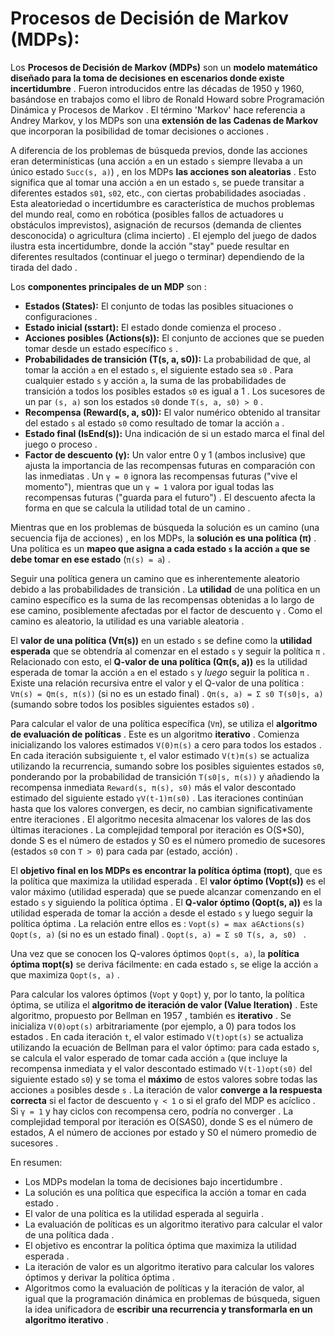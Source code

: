 # Procesos de Decisión de Markov (MDPs):

Los **Procesos de Decisión de Markov (MDPs)** son un **modelo matemático diseñado para la toma de decisiones en escenarios donde existe incertidumbre** . Fueron introducidos entre las décadas de 1950 y 1960, basándose en trabajos como el libro de Ronald Howard sobre Programación Dinámica y Procesos de Markov . El término 'Markov' hace referencia a Andrey Markov, y los MDPs son una **extensión de las Cadenas de Markov** que incorporan la posibilidad de tomar decisiones o acciones .

A diferencia de los problemas de búsqueda previos, donde las acciones eran determinísticas (una acción `a` en un estado `s` siempre llevaba a un único estado `Succ(s, a)`) , en los MDPs **las acciones son aleatorias** . Esto significa que al tomar una acción `a` en un estado `s`, se puede transitar a diferentes estados `s01`, `s02`, etc., con ciertas probabilidades asociadas . Esta aleatoriedad o incertidumbre es característica de muchos problemas del mundo real, como en robótica (posibles fallos de actuadores u obstáculos imprevistos), asignación de recursos (demanda de clientes desconocida) o agricultura (clima incierto) . El ejemplo del juego de dados ilustra esta incertidumbre, donde la acción "stay" puede resultar en diferentes resultados (continuar el juego o terminar) dependiendo de la tirada del dado .

Los **componentes principales de un MDP** son :

*   **Estados (States):** El conjunto de todas las posibles situaciones o configuraciones .
*   **Estado inicial (sstart):** El estado donde comienza el proceso .
*   **Acciones posibles (Actions(s)):** El conjunto de acciones que se pueden tomar desde un estado específico `s` .
*   **Probabilidades de transición (T(s, a, s0)):** La probabilidad de que, al tomar la acción `a` en el estado `s`, el siguiente estado sea `s0` . Para cualquier estado `s` y acción `a`, la suma de las probabilidades de transición a todos los posibles estados `s0` es igual a 1 . Los sucesores de un par `(s, a)` son los estados `s0` donde `T(s, a, s0) > 0` .
*   **Recompensa (Reward(s, a, s0)):** El valor numérico obtenido al transitar del estado `s` al estado `s0` como resultado de tomar la acción `a` .
*   **Estado final (IsEnd(s)):** Una indicación de si un estado marca el final del juego o proceso .
*   **Factor de descuento (γ):** Un valor entre 0 y 1 (ambos inclusive) que ajusta la importancia de las recompensas futuras en comparación con las inmediatas . Un `γ = 0` ignora las recompensas futuras ("vive el momento"), mientras que un `γ = 1` valora por igual todas las recompensas futuras ("guarda para el futuro") . El descuento afecta la forma en que se calcula la utilidad total de un camino .

Mientras que en los problemas de búsqueda la solución es un camino (una secuencia fija de acciones) , en los MDPs, la **solución es una política (π)** . Una política es un **mapeo que asigna a cada estado `s` la acción `a` que se debe tomar en ese estado** (`π(s) = a`) .

Seguir una política genera un camino que es inherentemente aleatorio debido a las probabilidades de transición . La **utilidad** de una política en un camino específico es la suma de las recompensas obtenidas a lo largo de ese camino, posiblemente afectadas por el factor de descuento `γ` . Como el camino es aleatorio, la utilidad es una variable aleatoria .

El **valor de una política (Vπ(s))** en un estado `s` se define como la **utilidad esperada** que se obtendría al comenzar en el estado `s` y seguir la política `π` . Relacionado con esto, el **Q-valor de una política (Qπ(s, a))** es la utilidad esperada de tomar la acción `a` en el estado `s` y *luego* seguir la política `π` . Existe una relación recursiva entre el valor y el Q-valor de una política :
`Vπ(s) = Qπ(s, π(s))` (si no es un estado final) .
`Qπ(s, a) = Σ s0 T(s0|s, a) ` (sumando sobre todos los posibles siguientes estados `s0`) .

Para calcular el valor de una política específica (`Vπ`), se utiliza el **algoritmo de evaluación de políticas** . Este es un algoritmo **iterativo** . Comienza inicializando los valores estimados `V(0)π(s)` a cero para todos los estados . En cada iteración subsiguiente `t`, el valor estimado `V(t)π(s)` se actualiza utilizando la recurrencia, sumando sobre los posibles siguientes estados `s0`, ponderando por la probabilidad de transición `T(s0|s, π(s))` y añadiendo la recompensa inmediata `Reward(s, π(s), s0)` más el valor descontado estimado del siguiente estado `γV(t-1)π(s0)` . Las iteraciones continúan hasta que los valores convergen, es decir, no cambian significativamente entre iteraciones . El algoritmo necesita almacenar los valores de las dos últimas iteraciones . La complejidad temporal por iteración es O(S*S0), donde S es el número de estados y S0 es el número promedio de sucesores (estados `s0` con `T > 0`) para cada par (estado, acción) .

El **objetivo final en los MDPs es encontrar la política óptima (πopt)**, que es la política que maximiza la utilidad esperada . El **valor óptimo (Vopt(s))** es el valor máximo (utilidad esperada) que se puede alcanzar comenzando en el estado `s` y siguiendo la política óptima . El **Q-valor óptimo (Qopt(s, a))** es la utilidad esperada de tomar la acción `a` desde el estado `s` y luego seguir la política óptima . La relación entre ellos es :
`Vopt(s) = max a∈Actions(s) Qopt(s, a)` (si no es un estado final) .
`Qopt(s, a) = Σ s0 T(s, a, s0) ` .

Una vez que se conocen los Q-valores óptimos `Qopt(s, a)`, la **política óptima πopt(s)** se deriva fácilmente: en cada estado `s`, se elige la acción `a` que maximiza `Qopt(s, a)` .

Para calcular los valores óptimos (`Vopt` y `Qopt`) y, por lo tanto, la política óptima, se utiliza el **algoritmo de iteración de valor (Value Iteration)** . Este algoritmo, propuesto por Bellman en 1957 , también es **iterativo** . Se inicializa `V(0)opt(s)` arbitrariamente (por ejemplo, a 0) para todos los estados . En cada iteración `t`, el valor estimado `V(t)opt(s)` se actualiza utilizando la ecuación de Bellman para el valor óptimo: para cada estado `s`, se calcula el valor esperado de tomar cada acción `a` (que incluye la recompensa inmediata y el valor descontado estimado `V(t-1)opt(s0)` del siguiente estado `s0`) y se toma el **máximo** de estos valores sobre todas las acciones `a` posibles desde `s` . La iteración de valor **converge a la respuesta correcta** si el factor de descuento `γ < 1` o si el grafo del MDP es acíclico . Si `γ = 1` y hay ciclos con recompensa cero, podría no converger . La complejidad temporal por iteración es O(S*A*S0), donde S es el número de estados, A el número de acciones por estado y S0 el número promedio de sucesores .

En resumen:
*   Los MDPs modelan la toma de decisiones bajo incertidumbre .
*   La solución es una política que especifica la acción a tomar en cada estado .
*   El valor de una política es la utilidad esperada al seguirla .
*   La evaluación de políticas es un algoritmo iterativo para calcular el valor de una política dada .
*   El objetivo es encontrar la política óptima que maximiza la utilidad esperada .
*   La iteración de valor es un algoritmo iterativo para calcular los valores óptimos y derivar la política óptima .
*   Algoritmos como la evaluación de políticas y la iteración de valor, al igual que la programación dinámica en problemas de búsqueda, siguen la idea unificadora de **escribir una recurrencia y transformarla en un algoritmo iterativo** .

